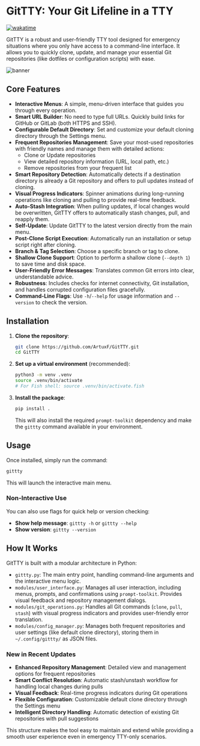 # GitTTY: Your Git Lifeline in a TTY

[![wakatime](https://wakatime.com/badge/user/ce729308-d968-4fab-8b9a-eb4bdc3ddb80/project/7b8ee217-db76-4db7-b6b4-c3e50c886664.svg)](https://wakatime.com/badge/user/ce729308-d968-4fab-8b9a-eb4bdc3ddb80/project/7b8ee217-db76-4db7-b6b4-c3e50c886664)

GitTTY is a robust and user-friendly TTY tool designed for emergency situations where you only have access to a command-line interface. It allows you to quickly clone, update, and manage your essential Git repositories (like dotfiles or configuration scripts) with ease.

![banner](https://github.com/user-attachments/assets/f4e06510-9898-4cce-acf0-4cc05c8b6807)


## Core Features

*   **Interactive Menus**: A simple, menu-driven interface that guides you through every operation.
*   **Smart URL Builder**: No need to type full URLs. Quickly build links for GitHub or GitLab (both HTTPS and SSH).
*   **Configurable Default Directory**: Set and customize your default cloning directory through the Settings menu.
*   **Frequent Repositories Management**: Save your most-used repositories with friendly names and manage them with detailed actions:
    *   Clone or Update repositories
    *   View detailed repository information (URL, local path, etc.)
    *   Remove repositories from your frequent list
*   **Smart Repository Detection**: Automatically detects if a destination directory is already a Git repository and offers to pull updates instead of cloning.
*   **Visual Progress Indicators**: Spinner animations during long-running operations like cloning and pulling to provide real-time feedback.
*   **Auto-Stash Integration**: When pulling updates, if local changes would be overwritten, GitTTY offers to automatically stash changes, pull, and reapply them.
*   **Self-Update**: Update GitTTY to the latest version directly from the main menu.
*   **Post-Clone Script Execution**: Automatically run an installation or setup script right after cloning.
*   **Branch & Tag Selection**: Choose a specific branch or tag to clone.
*   **Shallow Clone Support**: Option to perform a shallow clone (`--depth 1`) to save time and disk space.
*   **User-Friendly Error Messages**: Translates common Git errors into clear, understandable advice.
*   **Robustness**: Includes checks for internet connectivity, Git installation, and handles corrupted configuration files gracefully.
*   **Command-Line Flags**: Use `-h`/`--help` for usage information and `--version` to check the version.

## Installation

1.  **Clone the repository**:
    ```bash
    git clone https://github.com/ArtuxF/GitTTY.git
    cd GitTTY
    ```

2.  **Set up a virtual environment** (recommended):
    ```bash
    python3 -m venv .venv
    source .venv/bin/activate 
    # For Fish shell: source .venv/bin/activate.fish
    ```

3.  **Install the package**:
    ```bash
    pip install .
    ```
    This will also install the required `prompt-toolkit` dependency and make the `gittty` command available in your environment.

## Usage

Once installed, simply run the command:

```bash
gittty
```

This will launch the interactive main menu.

### Non-Interactive Use

You can also use flags for quick help or version checking:

*   **Show help message**: `gittty -h` or `gittty --help`
*   **Show version**: `gittty --version`

## How It Works

GitTTY is built with a modular architecture in Python:

*   `gittty.py`: The main entry point, handling command-line arguments and the interactive menu logic.
*   `modules/user_interface.py`: Manages all user interaction, including menus, prompts, and confirmations using `prompt-toolkit`. Provides visual feedback and repository management dialogs.
*   `modules/git_operations.py`: Handles all Git commands (`clone`, `pull`, `stash`) with visual progress indicators and provides user-friendly error translation.
*   `modules/config_manager.py`: Manages both frequent repositories and user settings (like default clone directory), storing them in `~/.config/gittty/` as JSON files.

### New in Recent Updates

*   **Enhanced Repository Management**: Detailed view and management options for frequent repositories
*   **Smart Conflict Resolution**: Automatic stash/unstash workflow for handling local changes during pulls
*   **Visual Feedback**: Real-time progress indicators during Git operations
*   **Flexible Configuration**: Customizable default clone directory through the Settings menu
*   **Intelligent Directory Handling**: Automatic detection of existing Git repositories with pull suggestions

This structure makes the tool easy to maintain and extend while providing a smooth user experience even in emergency TTY-only scenarios.
